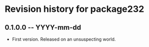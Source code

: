 # Revision history for package232

## 0.1.0.0 -- YYYY-mm-dd

* First version. Released on an unsuspecting world.
